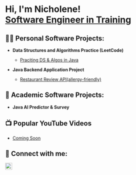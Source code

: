 <h1>Hi, I'm Nicholene! <br/><a href="[https://github.com/Nicholene/Nicholene)">Software Engineer in Training</a></h1>

<h2>👨‍💻 Personal Software Projects:</h2>

- <b>Data Structures and Algorithms Practice (LeetCode)</b>
  - [Praciting DS & Algos in Java](https://leetcode.com/Nicholene/)

- <b>Java Backend Application Project</b>
  - [Restaurant Review API(allergy-friendly)](https://github.com/Nicholene/Dining_Review_API_8/)  
 
<h2>📖 Academic Software Projects:</h2>

-  <b>Java AI Predictor & Survey</b>

<h2>📺 Popular YouTube Videos</h2>

- [Coming Soon](https://www.youtube.com/watch?v=a83ASGn_V_s)

<h2> 🤳 Connect with me:</h2>

[<img align="left" alt="NicholeneDavison | LinkedIn" width="22px" src="https://cdn.jsdelivr.net/npm/simple-icons@v3/icons/linkedin.svg" />][linkedin]

[linkedin]: https://www.linkedin.com/in/nicholene-davison-aa2411218/

<!--
**NicholeneDavison1/NicholeneDavison1** is a ✨ _special_ ✨ repository because its `README.md` (this file) appears on your GitHub profile.

Here are some ideas to get you started:

- 🔭 I’m currently working on ...
- 🌱 I’m currently learning ...
- 👯 I’m looking to collaborate on ...
- 🤔 I’m looking for help with ...
- 💬 Ask me about ...
- 📫 How to reach me: ...
- 😄 Pronouns: ...
- ⚡ Fun fact: ...
-->

